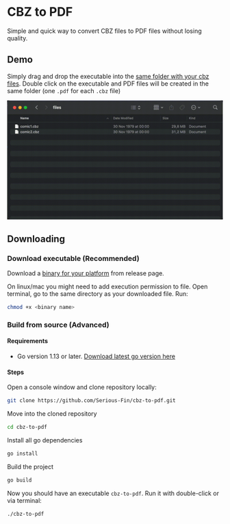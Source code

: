 # CBZ to PDF

Simple and quick way to convert CBZ files to PDF files without losing quality.

## Demo

Simply drag and drop the executable into the <ins>same folder with your cbz files</ins>. Double click on the executable and PDF files will be created in the same folder (one `.pdf` for each `.cbz` file)

![demo](./demo/demo.gif)

## Downloading

### Download executable (Recommended)

Download a [binary for your platform](https://github.com/Serious-Fin/cbz-to-pdf/releases) from release page.

On linux/mac you might need to add execution permission to file. Open terminal, go to the same directory as your downloaded file. Run:

```zsh
chmod +x <binary name>
```

### Build from source (Advanced)

#### Requirements

- Go version 1.13 or later. [Download latest go version here](https://go.dev/doc/install)

#### Steps

Open a console window and clone repository locally:

```zsh
git clone https://github.com/Serious-Fin/cbz-to-pdf.git
```

Move into the cloned repository

```zsh
cd cbz-to-pdf
```

Install all go dependencies

```zsh
go install
```

Build the project

```zsh
go build
```

Now you should have an executable `cbz-to-pdf`. Run it with double-click or via terminal:

```zsh
./cbz-to-pdf
```
